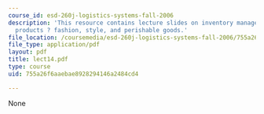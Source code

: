```yaml
---
course_id: esd-260j-logistics-systems-fall-2006
description: 'This resource contains lecture slides on inventory management: special
  products ? fashion, style, and perishable goods.'
file_location: /coursemedia/esd-260j-logistics-systems-fall-2006/755a26f6aaebae8928294146a2484cd4_lect14.pdf
file_type: application/pdf
layout: pdf
title: lect14.pdf
type: course
uid: 755a26f6aaebae8928294146a2484cd4

---
```

None